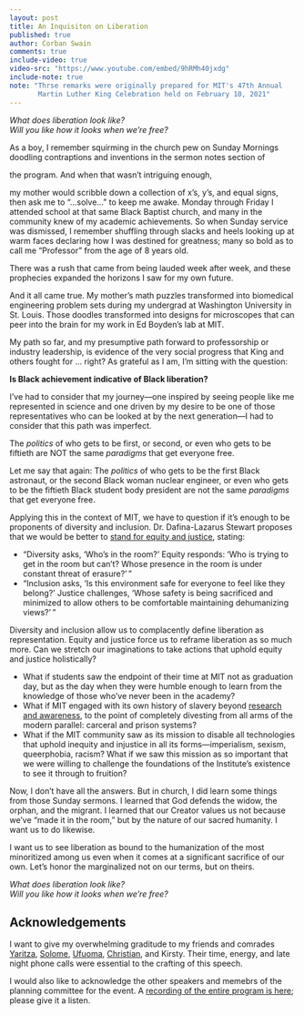 ```yaml
---
layout: post
title: An Inquisiton on Liberation
published: true
author: Corban Swain
comments: true
include-video: true
video-src: "https://www.youtube.com/embed/9hRMh40jxdg"
include-note: true
note: "Thrse remarks were originally prepared for MIT's 47th Annual
       Martin Luther King Celebration held on February 10, 2021"
---
```


*What does liberation look like? <br> 
Will you like how it looks when
we&rsquo;re free?*

As a boy, I remember squirming in the church pew on Sunday Mornings
doodling contraptions and inventions in the sermon notes section of
<!--more--> the program. And when that wasn&rsquo;t intriguing enough,
my mother would scribble down a collection of x&rsquo;s, y&rsquo;s,
and equal signs, then ask me to &ldquo;&hellip;solve&hellip;&rdquo; to
keep me awake. Monday through Friday I attended school at that same
Black Baptist church, and many in the community knew of my academic
achievements. So when Sunday service was dismissed, I remember
shuffling through slacks and heels looking up at warm faces declaring
how I was destined for greatness; many so bold as to call me
&ldquo;Professor&rdquo; from the age of 8 years old.

There was a rush that came from being lauded week after week, and
these prophecies expanded the horizons I saw for my own future.

And it all came true. My mother&rsquo;s math puzzles transformed into
biomedical engineering problem sets during my undergrad at Washington
University in St. Louis. Those doodles transformed into designs for
microscopes that can peer into the brain for my work in Ed
Boyden&rsquo;s lab at MIT.

My path so far, and my presumptive path forward to professorship or
industry leadership, is evidence of the very social progress that King
and others fought for &hellip; right? As grateful as I am, I&rsquo;m sitting
with the question:

**Is Black achievement indicative of Black liberation?**

I&rsquo;ve had to consider that my journey&mdash;one inspired by
seeing people like me represented in science and one driven by my
desire to be one of those representatives who can be looked at by the
next generation&mdash;I had to consider that this path was imperfect.

The *politics* of who gets to be first, or second, or even who gets to
be fiftieth are NOT the same *paradigms* that get everyone free.

Let me say that again: The *politics* of who gets to be the first
Black astronaut, or the second Black woman nuclear engineer, or even
who gets to be the fiftieth Black student body president are not the
same *paradigms* that get everyone free.

Applying this in the context of MIT, we have to question if it&rsquo;s
enough to be proponents of diversity and inclusion. Dr. Dafina-Lazarus
Stewart proposes that we would be better to [stand for equity and
justice](https://www.insidehighered.com/views/2017/03/30/colleges-need-language-shift-not-one-you-think-essay),
stating:
* &ldquo;Diversity asks, &lsquo;Who&rsquo;s in the room?&rsquo; Equity
  responds: &lsquo;Who is trying to get in the room but can&rsquo;t?
  Whose presence in the room is under constant threat of
  erasure?&rsquo;&#8239;&rdquo;
* &ldquo;Inclusion asks, &lsquo;Is this environment safe for everyone
  to feel like they belong?&rsquo; Justice challenges, &lsquo;Whose
  safety is being sacrificed and minimized to allow others to be
  comfortable maintaining dehumanizing views?&rsquo;&#8239;&rdquo;

Diversity and inclusion allow us to complacently define liberation as
representation. Equity and justice force us to reframe liberation as
so much more. Can we stretch our imaginations to take actions that
uphold equity and justice holistically?
* What if students saw the endpoint of their time at MIT not as
  graduation day, but as the day when they were humble enough to learn
  from the knowledge of those who&rsquo;ve never been in the academy?
* What if MIT engaged with its own history of slavery beyond [research
  and awareness](https://libraries.mit.edu/mit-and-slavery/), to the
  point of completely divesting from all arms of the modern parallel:
  carceral and prison systems?
* What if the MIT community saw as its mission to disable all
  technologies that uphold inequity and injustice in all its
  forms&mdash;imperialism, sexism, queerphobia, racism? What if we saw
  this mission as so important that we were willing to challenge the
  foundations of the Institute&rsquo;s existence to see it through to
  fruition?

Now, I don&rsquo;t have all the answers. But in church, I did learn
some things from those Sunday sermons. I learned that God defends the
widow, the orphan, and the migrant. I learned that our Creator values
us not because we&rsquo;ve &ldquo;made it in the room,&rdquo; but by
the nature of our sacred humanity. I want us to do likewise.

I want us to see liberation as bound to the humanization of the most
minoritized among us even when it comes at a significant sacrifice of
our own. Let&rsquo;s honor the marginalized not on our terms, but on
theirs.

*What does liberation look like? <br> 
Will you like how it looks when
we&rsquo;re free?*

<h2>Acknowledgements</h2> 

I want to give my overwhelming graditude to
my friends and comrades
[Yaritza](https://www.instagram.com/yyelenia/),
[Solome](https://twitter.com/solome_haile),
[Ufuoma](https://twitter.com/ItsUfuoma),
[Christian](https://chrralph.medium.com/), and Kirsty. Their time, energy, and
late night phone calls were essential to the crafting of this speech.

I would also like to acknowledge the other speakers and memebrs of the
planning committee for the event. A [recording of the entire program
is here](http://web.mit.edu/webcast/mlk/s21/1/); please give it a listen.
